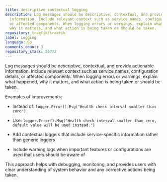 ```yaml
---
title: descriptive contextual logging
description: Log messages should be descriptive, contextual, and provide actionable
  information. Include relevant context such as service names, configuration details,
  or affected components. When logging errors or warnings, explain what happened,
  why it matters, and what action is being taken or should be taken.
repository: traefik/traefik
label: Logging
language: Go
comments_count: 3
repository_stars: 55772
---
```


Log messages should be descriptive, contextual, and provide actionable information. Include relevant context such as service names, configuration details, or affected components. When logging errors or warnings, explain what happened, why it matters, and what action is being taken or should be taken.

Examples of improvements:
- Instead of: `logger.Error().Msg("Health check interval smaller than zero")`
- Use: `logger.Error().Msg("Health check interval smaller than zero, default value will be used instead.")`

- Add contextual loggers that include service-specific information rather than generic loggers
- Include warning logs when important features or configurations are used that users should be aware of

This approach helps with debugging, monitoring, and provides users with clear understanding of system behavior and any corrective actions being taken.